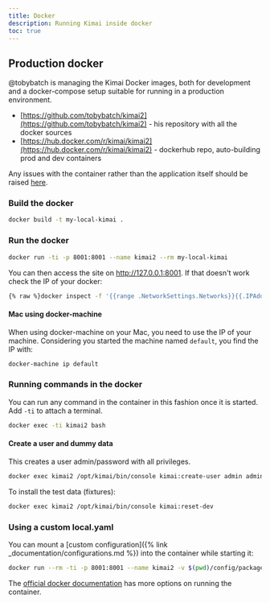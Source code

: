 ```yaml
---
title: Docker
description: Running Kimai inside docker
toc: true
---
```


## Production docker

@tobybatch is managing the Kimai Docker images, both for development and a docker-compose setup suitable for running in a production environment.

- [https://github.com/tobybatch/kimai2](https://github.com/tobybatch/kimai2) - his repository with all the docker sources 
- [https://hub.docker.com/r/kimai/kimai2](https://hub.docker.com/r/kimai/kimai2) - dockerhub repo, auto-building prod and dev containers
 
Any issues with the container rather than the application itself should be raised [here](https://github.com/tobybatch/kimai2/issues).

### Build the docker

```bash
docker build -t my-local-kimai .
```

### Run the docker

```bash
docker run -ti -p 8001:8001 --name kimai2 --rm my-local-kimai
```

You can then access the site on http://127.0.0.1:8001. If that doesn't work check the IP of your docker:

```bash
{% raw %}docker inspect -f '{{range .NetworkSettings.Networks}}{{.IPAddress}}{{end}}' kimai2{% endraw %}
```

#### Mac using docker-machine

When using docker-machine on your Mac, you need to use the IP of your machine. 
Considering you started the machine named `default`, you find the IP with:

```bash
docker-machine ip default
```

### Running commands in the docker

You can run any command in the container in this fashion once it is started.  Add `-ti` to attach a terminal.

```bash
docker exec -ti kimai2 bash
```

#### Create a user and dummy data

This creates a user admin/password with all privileges. 
```bash
docker exec kimai2 /opt/kimai/bin/console kimai:create-user admin admin@example.com ROLE_SUPER_ADMIN password
```

To install the test data (fixtures):
```bash
docker exec kimai2 /opt/kimai/bin/console kimai:reset-dev
```

### Using a custom local.yaml

You can mount a [custom configuration]({% link _documentation/configurations.md %}) into the container while starting it: 
```bash
docker run --rm -ti -p 8001:8001 --name kimai2 -v $(pwd)/config/packages/local.yaml:/opt/kimai/config/packages/local.yaml kimai/kimai2:dev
```

The [official docker documentation](https://docs.docker.com/) has more options on running the container.
